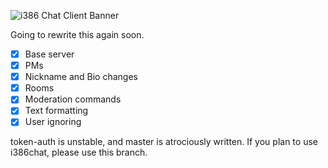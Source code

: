 ![i386 Chat Client Banner](https://github.com/i386chat/i386_chatclient/raw/master/final_banner.png)
  
Going to rewrite this again soon.  
    
- [x] Base server   
- [x] PMs  
- [x] Nickname and Bio changes  
- [x] Rooms  
- [x] Moderation commands  
- [x] Text formatting  
- [x] User ignoring   
  
token-auth is unstable, and master is atrociously written. If you plan to use i386chat, please use this branch.
